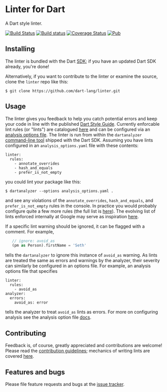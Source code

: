 # Linter for Dart

A Dart style linter.

[![Build Status](https://travis-ci.org/dart-lang/linter.svg)](https://travis-ci.org/dart-lang/linter)
[![Build status](https://ci.appveyor.com/api/projects/status/3a2437l58uhmvckm/branch/master?svg=true)](https://ci.appveyor.com/project/pq/linter/branch/master)
[![Coverage Status](https://coveralls.io/repos/dart-lang/linter/badge.svg)](https://coveralls.io/r/dart-lang/linter)
[![Pub](https://img.shields.io/pub/v/linter.svg)](https://pub.dartlang.org/packages/linter)

## Installing

The linter is bundled with the Dart [SDK](https://www.dartlang.org/tools/sdk); if you have an updated Dart SDK already, you're done!

Alternatively, if you want to contribute to the linter or examine the source, clone the `linter` repo like this:

    $ git clone https://github.com/dart-lang/linter.git

## Usage

The linter gives you feedback to help you catch potential errors and keep your code in line with the published [Dart Style Guide](https://www.dartlang.org/articles/style-guide/). Currently enforcable lint rules (or "lints") are catalogued [here][lints] and can be configured via an [analysis options file][options_file].  The linter is run from within the `dartanalyzer` [command-line tool](https://github.com/dart-lang/sdk/tree/master/pkg/analyzer_cli#dartanalyzer) shipped with the Dart SDK.  Assuming you have lints configured in an `analysis_options.yaml` file with these contents:

```
linter:
  rules:
    - annotate_overrides
    - hash_and_equals
    - prefer_is_not_empty
```
you could lint your package like this:

    $ dartanalyzer --options analysis_options.yaml .
    
and see any violations of the `annotate_overrides`, `hash_and_equals`, and `prefer_is_not_empty` rules in the console.  In practice you would probably configure quite a few more rules (the full list is [here][lints]).  The evolving list of lints enforced internally at Google may serve as inspiration [here][google-lints].

If a specific lint warning should be ignored, it can be flagged with a comment.  For example, 

```dart
   // ignore: avoid_as
   (pm as Person).firstName = 'Seth'
```

tells the `dartanalyzer` to ignore this instance of `avoid_as` warning.  As lints are treated the same as errors and warnings by the analyzer, their severity can similarly be configured in an options file.  For example, an analysis options file that specifies

```
linter:
  rules:
    - avoid_as
analyzer:
  errors:
    avoid_as: error
```  

tells the analyzer to treat `avoid_as` lints as errors.  For more on configuring analysis see the analysis option file [docs][options_file].

## Contributing

Feedback is, of course, greatly appreciated and contributions are welcome! Please read the
[contribution guidelines](CONTRIBUTING.md); mechanics of writing lints are covered [here](doc/WritingLints.MD).

## Features and bugs

Please file feature requests and bugs at the [issue tracker][tracker].

[tracker]: https://github.com/dart-lang/linter/issues
[lints]: http://dart-lang.github.io/linter/lints/
[google-lints]: /example/google.yaml
[options_file]: https://www.dartlang.org/guides/language/analysis-options#the-analysis-options-file

